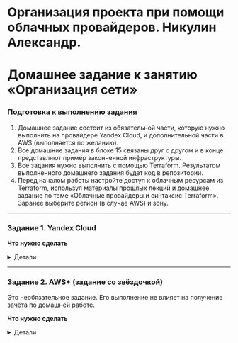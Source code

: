 # Организация проекта при помощи облачных провайдеров. Никулин Александр. 
# Домашнее задание к занятию «Организация сети»

### Подготовка к выполнению задания

1. Домашнее задание состоит из обязательной части, которую нужно выполнить на провайдере Yandex Cloud, и дополнительной части в AWS (выполняется по желанию). 
2. Все домашние задания в блоке 15 связаны друг с другом и в конце представляют пример законченной инфраструктуры.  
3. Все задания нужно выполнить с помощью Terraform. Результатом выполненного домашнего задания будет код в репозитории. 
4. Перед началом работы настройте доступ к облачным ресурсам из Terraform, используя материалы прошлых лекций и домашнее задание по теме «Облачные провайдеры и синтаксис Terraform». Заранее выберите регион (в случае AWS) и зону.

---
### Задание 1. Yandex Cloud 

**Что нужно сделать**
<details>
  <summary>Детали</summary>

  1. Создать пустую VPC. Выбрать зону.
  2. Публичная подсеть.

  - Создать в VPC subnet с названием public, сетью 192.168.10.0/24.
  - Создать в этой подсети NAT-инстанс, присвоив ему адрес 192.168.10.254. В качестве image_id использовать fd80mrhj8fl2oe87o4e1.
  - Создать в этой публичной подсети виртуалку с публичным IP, подключиться к ней и убедиться, что есть доступ к интернету.
  3. Приватная подсеть.
  - Создать в VPC subnet с названием private, сетью 192.168.20.0/24.
  - Создать route table. Добавить статический маршрут, направляющий весь исходящий трафик private сети в NAT-инстанс.
  - Создать в этой приватной подсети виртуалку с внутренним IP, подключиться к ней через виртуалку, созданную ранее, и убедиться, что есть доступ к интернету.

  Resource Terraform для Yandex Cloud:

  - [VPC subnet](https://registry.terraform.io/providers/yandex-cloud/yandex/latest/docs/resources/vpc_subnet).
  - [Route table](https://registry.terraform.io/providers/yandex-cloud/yandex/latest/docs/resources/vpc_route_table).
  - [Compute Instance](https://registry.terraform.io/providers/yandex-cloud/yandex/latest/docs/resources/compute_instance).

  > Подготовлены все файлы для создания инфры по заданию \
  > [полный пак файлов](src/terraform): 
  > - [data.tf](src/terraform/data.tf) - здесь все ресурсы и образы для машин
  > - [vpc-networks.tf](src/terraform/vpc-networks.tf) - Здесь сеть + подсеть
  > - [instance-nat.tf](src/terraform/instance-nat.tf) - Машина с натом, образ берется не из задания, и семейства **nat-instance-ubuntu**
  > - [instance-public.tf](src/terraform/instance-public.tf) - Машина для публичного доступа
  > - [instance-private.tf](src/terraform/instance-private.tf) - Машина для приватной сети
  > - [variables.tf](src/terraform/variables.tf) - Базовые переменные \
  > - [providers.tf](src/terraform/providers.tf) - Базовая настройка доступа к провайдеру и vpc
  > - [route_table-private.tf](src/terraform/route_table-private.tf) - таблица маршрутизации
  > Собтственно запуск + план + apply, приводить не буду, разве что частичный план \
  > ![alt text](images/image95.png) \
  > Результат применения терраформа \
  > ![alt text](images/image98.png) \
  > Теперь пинги с ната и паблика \
  > ![alt text](images/image100.png) \
  > ![alt text](images/image99.png) \
  > Пинги с таблицой маршрутизации \
  > ![alt text](images/image97.png) \
  > Пинги с приватной машины без таблицы маршрутизации \
  > ![alt text](images/image96.png) \
  > Готово.
</details>

---
### Задание 2. AWS* (задание со звёздочкой)

Это необязательное задание. Его выполнение не влияет на получение зачёта по домашней работе.

**Что нужно сделать**

<details>
  <summary>Детали</summary>

  1. Создать пустую VPC с подсетью 10.10.0.0/16.
  2. Публичная подсеть.

  - Создать в VPC subnet с названием public, сетью 10.10.1.0/24.
  - Разрешить в этой subnet присвоение public IP по-умолчанию.
  - Создать Internet gateway.
  - Добавить в таблицу маршрутизации маршрут, направляющий весь исходящий трафик в Internet gateway.
  - Создать security group с разрешающими правилами на SSH и ICMP. Привязать эту security group на все, создаваемые в этом ДЗ, виртуалки.
  - Создать в этой подсети виртуалку и убедиться, что инстанс имеет публичный IP. Подключиться к ней, убедиться, что есть доступ к интернету.
  - Добавить NAT gateway в public subnet.
  3. Приватная подсеть.
  - Создать в VPC subnet с названием private, сетью 10.10.2.0/24.
  - Создать отдельную таблицу маршрутизации и привязать её к private подсети.
  - Добавить Route, направляющий весь исходящий трафик private сети в NAT.
  - Создать виртуалку в приватной сети.
  - Подключиться к ней по SSH по приватному IP через виртуалку, созданную ранее в публичной подсети, и убедиться, что с виртуалки есть выход в интернет.

  Resource Terraform:

  1. [VPC](https://registry.terraform.io/providers/hashicorp/aws/latest/docs/resources/vpc).
  1. [Subnet](https://registry.terraform.io/providers/hashicorp/aws/latest/docs/resources/subnet).
  1. [Internet Gateway](https://registry.terraform.io/providers/hashicorp/aws/latest/docs/resources/internet_gateway).
</details>

